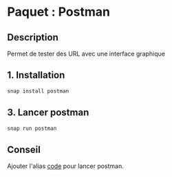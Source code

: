 # Paquet : Postman

## Description

Permet de tester des URL avec une interface graphique

## 1. Installation

```bash
snap install postman
```

## 3. Lancer postman

```bash
snap run postman
```

## Conseil

Ajouter l'alias [code](../aliases.md) pour lancer postman.
